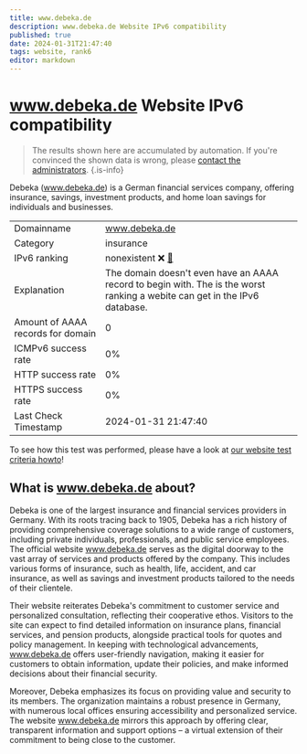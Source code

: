 ```yaml
---
title: www.debeka.de
description: www.debeka.de Website IPv6 compatibility
published: true
date: 2024-01-31T21:47:40
tags: website, rank6
editor: markdown
---
```


# www.debeka.de Website IPv6 compatibility

> The results shown here are accumulated by automation. If you're convinced the shown data is wrong, please [contact the administrators](/howto/chat). 
{.is-info}

Debeka (www.debeka.de) is a German financial services company, offering insurance, savings, investment products, and home loan savings for individuals and businesses.


|   |   |
| - | - |
| Domainname | www.debeka.de
| Category | insurance |
| IPv6 ranking | nonexistent :x: [🔗](/howto/ranking) |
| Explanation | The domain doesn't even have an AAAA record to begin with. The is the worst ranking a webite can get in the IPv6 database. |
| Amount of AAAA records for domain | 0 |
| ICMPv6 success rate | 0%|
| HTTP success rate | 0% |
| HTTPS success rate | 0% |
| Last Check Timestamp | 2024-01-31 21:47:40 |

To see how this test was performed, please have a look at [our website test criteria howto](/howto/testcriteria/website)!


## What is www.debeka.de about?
Debeka is one of the largest insurance and financial services providers in Germany. With its roots tracing back to 1905, Debeka has a rich history of providing comprehensive coverage solutions to a wide range of customers, including private individuals, professionals, and public service employees. The official website www.debeka.de serves as the digital doorway to the vast array of services and products offered by the company. This includes various forms of insurance, such as health, life, accident, and car insurance, as well as savings and investment products tailored to the needs of their clientele.

Their website reiterates Debeka's commitment to customer service and personalized consultation, reflecting their cooperative ethos. Visitors to the site can expect to find detailed information on insurance plans, financial services, and pension products, alongside practical tools for quotes and policy management. In keeping with technological advancements, www.debeka.de offers user-friendly navigation, making it easier for customers to obtain information, update their policies, and make informed decisions about their financial security.

Moreover, Debeka emphasizes its focus on providing value and security to its members. The organization maintains a robust presence in Germany, with numerous local offices ensuring accessibility and personalized service. The website www.debeka.de mirrors this approach by offering clear, transparent information and support options – a virtual extension of their commitment to being close to the customer.


